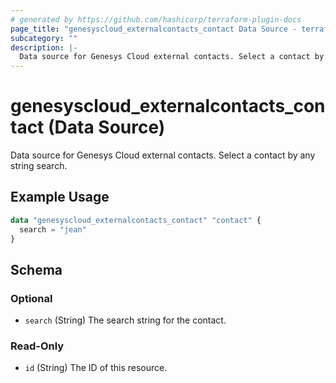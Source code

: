 ```yaml
---
# generated by https://github.com/hashicorp/terraform-plugin-docs
page_title: "genesyscloud_externalcontacts_contact Data Source - terraform-provider-genesyscloud"
subcategory: ""
description: |-
  Data source for Genesys Cloud external contacts. Select a contact by any string search.
---
```


# genesyscloud_externalcontacts_contact (Data Source)

Data source for Genesys Cloud external contacts. Select a contact by any string search.

## Example Usage

```terraform
data "genesyscloud_externalcontacts_contact" "contact" {
  search = "jean"
}
```

<!-- schema generated by tfplugindocs -->
## Schema

### Optional

- `search` (String) The search string for the contact.

### Read-Only

- `id` (String) The ID of this resource.
